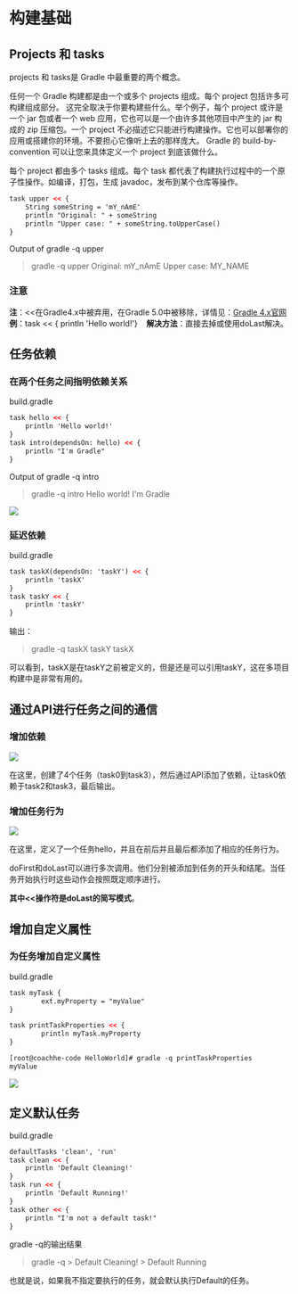 # 构建基础
## Projects 和 tasks

projects 和 tasks是 Gradle 中最重要的两个概念。

任何一个 Gradle 构建都是由一个或多个 projects 组成。每个 project 包括许多可构建组成部分。 这完全取决于你要构建些什么。举个例子，每个 project 或许是一个 jar 包或者一个 web 应用，它也可以是一个由许多其他项目中产生的 jar 构成的 zip 压缩包。一个 project 不必描述它只能进行构建操作。它也可以部署你的应用或搭建你的环境。不要担心它像听上去的那样庞大。 Gradle 的 build-by-convention 可以让您来具体定义一个 project 到底该做什么。

每个 project 都由多个 tasks 组成。每个 task 都代表了构建执行过程中的一个原子性操作。如编译，打包，生成 javadoc，发布到某个仓库等操作。

```xml
task upper << {
    String someString = 'mY_nAmE'
    println "Original: " + someString
    println "Upper case: " + someString.toUpperCase()
}
```

Output of gradle -q upper
> gradle -q upper
Original: mY_nAmE
Upper case: MY_NAME

### 注意
**注**：<<在Gradle4.x中被弃用，在Gradle 5.0中被移除，详情见：[Gradle 4.x官网](https://docs.gradle.org/4.0/release-notes.html#setting-the-compiler-executable-is-no-longer-deprecated)
**例**：task << { println 'Hello world!'}    
**解决方法**：直接去掉或使用doLast解决。

## 任务依赖
### 在两个任务之间指明依赖关系
build.gradle
```xml
task hello << {
    println 'Hello world!'
}
task intro(dependsOn: hello) << {
    println "I'm Gradle"
}
```

Output of gradle -q intro
> gradle -q intro
Hello world!
I'm Gradle

![](https://coachhe-1305181419.cos.ap-guangzhou.myqcloud.com/Redis/20211123100013.png)

### 延迟依赖
build.gradle
```xml
task taskX(dependsOn: 'taskY') << {
    println 'taskX'
}
task taskY << {
    println 'taskY'
}
```

输出：
> gradle -q taskX
taskY
taskX

可以看到，taskX是在taskY之前被定义的，但是还是可以引用taskY，这在多项目构建中是非常有用的。

## 通过API进行任务之间的通信

### 增加依赖

![](https://coachhe-1305181419.cos.ap-guangzhou.myqcloud.com/Redis/20211123101012.png)

在这里，创建了4个任务（task0到task3），然后通过API添加了依赖，让task0依赖于task2和task3，最后输出。


### 增加任务行为

![](https://coachhe-1305181419.cos.ap-guangzhou.myqcloud.com/Redis/20211123101922.png)

在这里，定义了一个任务hello，并且在前后并且最后都添加了相应的任务行为。

doFirst和doLast可以进行多次调用。他们分别被添加到任务的开头和结尾。当任务开始执行时这些动作会按照既定顺序进行。

**其中<<操作符是doLast的简写模式**。

## 增加自定义属性
### 为任务增加自定义属性
build.gradle
```xml
task myTask {
        ext.myProperty = "myValue"
}

task printTaskProperties << {
        println myTask.myProperty
}

[root@coachhe-code HelloWorld]# gradle -q printTaskProperties
myValue
```

![](https://coachhe-1305181419.cos.ap-guangzhou.myqcloud.com/Redis/20211123102953.png)

## 定义默认任务
build.gradle
```xml
defaultTasks 'clean', 'run'
task clean << {
    println 'Default Cleaning!'
}
task run << {
    println 'Default Running!'
}
task other << {
    println "I'm not a default task!"
}
```

gradle -q的输出结果
> gradle -q
	> Default Cleaning!
	> Default Running

也就是说，如果我不指定要执行的任务，就会默认执行Default的任务。

